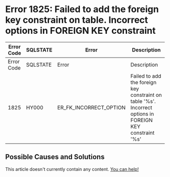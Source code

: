 
# Error 1825: Failed to add the foreign key constraint on table. Incorrect options in FOREIGN KEY constraint


| Error Code | SQLSTATE | Error | Description |
| --- | --- | --- | --- |
| Error Code | SQLSTATE | Error | Description |
| 1825 | HY000 | ER_FK_INCORRECT_OPTION | Failed to add the foreign key constraint on table '%s'. Incorrect options in FOREIGN KEY constraint '%s' |




## Possible Causes and Solutions


This article doesn't currently contain any content. [You can help!](/en/writing-and-editing-knowledge-base-articles/)

